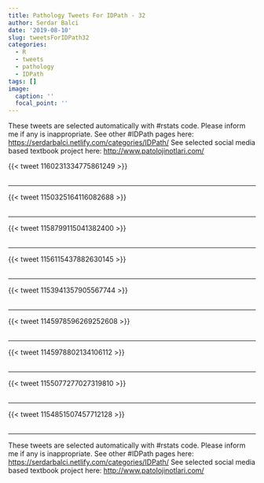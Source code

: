 ```yaml
---
title: Pathology Tweets For IDPath - 32
author: Serdar Balci
date: '2019-08-10'
slug: tweetsForIDPath32
categories:
  - R
  - tweets
  - pathology
  - IDPath
tags: []
image:
  caption: ''
  focal_point: ''
---
```



These tweets are selected automatically with #rstats code. Please inform me if any is inappropriate.
See other #IDPath pages here: https://serdarbalci.netlify.com/categories/IDPath/ 
See selected social media based textbook project here: http://www.patolojinotlari.com/

{{< tweet 1160231334775861249 >}}
<br>
<br>
<hr>
{{< tweet 1150325164116082688 >}}
<br>
<br>
<hr>
{{< tweet 1158799115041382400 >}}
<br>
<br>
<hr>
{{< tweet 1156115437882630145 >}}
<br>
<br>
<hr>
{{< tweet 1153941357905567744 >}}
<br>
<br>
<hr>
{{< tweet 1145978596269252608 >}}
<br>
<br>
<hr>
{{< tweet 1145978802134106112 >}}
<br>
<br>
<hr>
{{< tweet 1155077277027319810 >}}
<br>
<br>
<hr>
{{< tweet 1154851507457712128 >}}
<br>
<br>
<hr>


These tweets are selected automatically with #rstats code. Please inform me if any is inappropriate.
See other #IDPath pages here: https://serdarbalci.netlify.com/categories/IDPath/ 
See selected social media based textbook project here: http://www.patolojinotlari.com/
